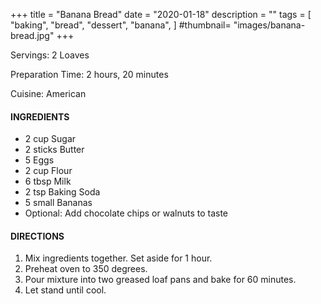 +++
title = "Banana Bread"
date = "2020-01-18"
description = ""
tags = [
    "baking",
    "bread",
    "dessert",
    "banana",
]
#thumbnail= "images/banana-bread.jpg"
+++

Servings: 2 Loaves <!--more-->

Preparation Time: 2 hours, 20 minutes

Cuisine: American

#### INGREDIENTS 
* 2 cup Sugar 
* 2 sticks Butter 
* 5 Eggs 
* 2 cup Flour 
* 6 tbsp Milk 
* 2 tsp Baking Soda
* 5 small Bananas 
* Optional: Add chocolate chips or walnuts to taste

#### DIRECTIONS 
1. Mix ingredients together. Set aside for 1 hour. 
2. Preheat oven to 350 degrees. 
3. Pour mixture into two greased loaf pans and bake for 60 minutes. 
4. Let stand until cool. 
